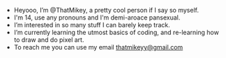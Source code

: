 - Heyooo, I’m @ThatMikey, a pretty cool person if I say so myself.
- I'm 14, use any pronouns and I'm demi-aroace pansexual. 
- I’m interested in so many stuff I can barely keep track.
- I’m currently learning the utmost basics of coding, and re-learning how to draw and do pixel art.
- To reach me you can use my email thatmikeyy@gmail.com

